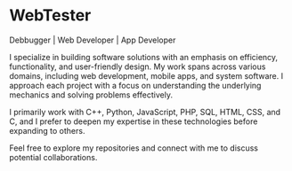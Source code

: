 # WebTester
Debbugger | Web Developer | App Developer

I specialize in building software solutions with an emphasis on efficiency, functionality, and user-friendly design. My work spans across various domains, including web development, mobile apps, and system software. I approach each project with a focus on understanding the underlying mechanics and solving problems effectively.

I primarily work with C++, Python, JavaScript, PHP, SQL, HTML, CSS, and C, and I prefer to deepen my expertise in these technologies before expanding to others.

Feel free to explore my repositories and connect with me to discuss potential collaborations.
